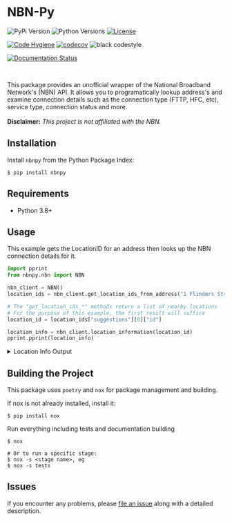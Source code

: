 # NBN-Py

![PyPi Version](https://img.shields.io/pypi/v/nbnpy)
![Python Versions](https://img.shields.io/pypi/pyversions/nbnpy)
[![License](https://img.shields.io/badge/license-MIT-green)](./LICENSE)
<br/>

[![Code Hygiene](https://github.com/diabolical-ninja/nbnpy/actions/workflows/code_hygiene.yml/badge.svg)](https://github.com/diabolical-ninja/nbnpy/actions/workflows/code_hygiene.yml)
[![codecov](https://codecov.io/gh/diabolical-ninja/nbnpy/branch/main/graph/badge.svg?token=hyTE4HlIxK)](https://codecov.io/gh/diabolical-ninja/nbnpy)
![black codestyle](https://img.shields.io/badge/Code%20Style-Black-black)
<br/>

[![Documentation Status](https://readthedocs.org/projects/nbnpy/badge/?version=latest)](https://nbnpy.readthedocs.io/en/latest/?badge=latest)

<br/>

This package provides an unofficial wrapper of the National Broadband Network's (NBN) API. It allows you to programatically lookup address's and examine connection details such as the connection type (FTTP, HFC, etc), service type, connection status and more.
<br/><br/>
**Disclaimer:** _This project is not affiliated with the NBN._


## Installation

Install `nbnpy` from the Python Package Index:

```console
$ pip install nbnpy
```

## Requirements

- Python 3.8+


## Usage

This example gets the LocationID for an address then looks up the NBN connection details for it.
```python
import pprint
from nbnpy.nbn import NBN

nbn_client = NBN()
location_ids = nbn_client.get_location_ids_from_address("1 Flinders Street, Melbourne VIC")

# The "get_location_ids_*" methods return a list of nearby locations
# For the purpose of this example, the first result will suffice
location_id = location_ids["suggestions"][0]["id"]

location_info = nbn_client.location_information(location_id)
pprint.pprint(location_info)
```

<details>
  <summary>Location Info Output</summary>
  
  ```json
  {
        "addressDetail": {
            "TC2SME": true,
            "address1": "Unit 1 32 Flinders St",
            "address2": "Melbourne VIC 3000 Australia",
            "altReasonCode": "NULL_NA",
            "cbdpricing": true,
            "coatChangeReason": "",
            "disconnectionDate": "Sep 2020",
            "disconnectionStatus": "PAST",
            "ee": true,
            "eec": 1,
            "formattedAddress": "UNIT 1 32 FLINDERS ST MELBOURNE VIC 3000 Australia",
            "frustrated": false,
            "id": "LOC000175010671",
            "latitude": -37.81540657,
            "longitude": 144.97344433,
            "reasonCode": "FTTC_SA",
            "serviceStatus": "available",
            "serviceType": "Fixed line",
            "speedTierAvailability": true,
            "techFlip": "",
            "techType": "FTTC",
            "wp1DisconnectionDate": "11 September 2020",
            "wp1DisconnectionStatus": "PAST",
            "wp2DisconnectionDate": "11 September 2020",
            "wp2DisconnectionStatus": "PAST",
            "wp3DisconnectionDate": "11 September 2020",
            "wp3DisconnectionStatus": "PAST",
            "wp4DisconnectionDate": "11 September 2020",
            "wp4DisconnectionStatus": "PAST",
            "zeroBuildCost": true
        },
        "servingArea": {
            "csaId": "CSA300000010316",
            "description": "Exhibition",
            "rfsMessage": "Sep 2018",
            "serviceCategory": "brownfields",
            "serviceStatus": "available",
            "serviceType": "Fixed line",
            "techType": "FTTC"
        },
        "timestamp": 1654656817504
    }  
  ```
</details>




## Building the Project

This package uses `poetry` and `nox` for package management and building. 

If nox is not already installed, install it:
```console
$ pip install nox
```

Run everything including tests and documentation building
```console
$ nox

# Or to run a specific stage:
$ nox -s <stage name>, eg
$ nox -s tests
```


## Issues

If you encounter any problems,
please [file an issue](https://github.com/diabolical-ninja/nbn/issues) along with a detailed description.
